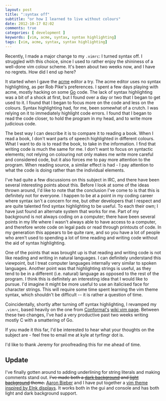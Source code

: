 ```yaml
---
layout: post
title: ":syntax off"
subtitle: "or how I learned to live without colours"
date: 2012-10-17 02:02
comments: true
categories: [ development ]
keywords: [vim, acme, syntax, syntax highlighting]
tags: [vim, acme, syntax, syntax highlighting]
---
```


Recently, I made a major change to my `.vimrc`: I turned syntax off. I
struggled with this choice, since I used to rather enjoy the shininess
of a well-done vim colour scheme. It's been about two weeks now, and I
have no regrets. How did I end up here?

It started when I gave the [acme](https://research.swtch.com/acme) editor
a try. The acme editor uses no syntax highlighting, as per Rob Pike's
preferences. I spent a few days playing with acme, mostly hacking on some
[Go](http://golang.org) code. The lack of syntax highlighting was a bit of
a shock at first, but I found over a day or two that I began to get used
to it. I found that I began to focus more on the code and less on the colours.
Syntax highlighting had, for me, been somewhat of a crutch. I was relying on
it to immediately highlight code errors. I found that I began to read the
code closer, to hold the program in my head, and to write more judicious
code.

The best way I can describe it is to compare it to reading a book. When I
read a book, I don't want parts of speech highlighted in different colours.
What I want to do is to read the book, to take in the information. I find
that writing code is much the same for me. I don't want to focus on syntactic
elements; not relying on colouring not only makes me write more careful and
considered code, but it also forces me to pay more attention to the program.
When reading source, a similar effect is had - I pay attention to what the
code is doing rather than the individual elements.

I've had quite a few discussions on this subject in IRC, and there have been
several interesting points about this. Before I look at some of the ideas
thrown around, I'd like to note that the conclusion I've come to is that
this is definitely not for everyone. I happen to be at a point in my coding
career where syntax isn't a concern for me, but other developers that I
respect and are quite talented find syntax highlighting to be useful.  To
each their own; I have just found an alternate system that works for me.
Part of my background is not always coding on a computer; there have been
several points in my life where I wasn't always able to have access to a
computer, and therefore wrote code on legal pads or read through printouts
of code. In my generation this appears to be quite rare, and so you have a
lot of people who aren't used to spending a lot of time reading and writing
code without the aid of syntax highlighting.

One of the points that was brought up is that reading and writing code is
not like reading and writing in natural languages. I can definitely understand
this viewpoint, but I treat computer languages internally very similar to
spoken languages. Another point was that highlighting strings is useful, as
they tend to be in a different (i.e. natural) language as opposed to the rest
of the program. I think this is definitely an interesting idea that I would
like to pursue. I'd imagine it might be more useful to use an italicised face 
for character strings. This will require some time spent learning the vim
theme syntax, which shouldn't be difficult -- it is rather a question of time.

Coincidentally, shortly after turning off syntax highlighting, I revamped my
`.vimrc`, based heavily on the one from [Conformal's](https://www.conformal.com)
[wiki vim page](https://opensource.conformal.com/wiki/vim). Between these two
changes, I've had a very productive past two weeks writing mostly C with a
smattering of Go.

If you made it this far, I'd be interested to hear what your thoughts on the
subject are - feel free to email me at kyle at tyrfingr dot is.

I'd like to thank Jeremy for proofreading this for me ahead of time.

## Update
I've finally gotten around to adding underlining for string literals and making
comments stand out. <strike>I've made both a 
[dark background](https://raw.github.com/kisom/dotconf/master/.vim/colors/kyle.vim)
and
[light background](https://raw.github.com/kisom/dotconf/master/.vim/colors/kyle_light.vim)
theme.</strike> [Aaron Bieber](http://qbit.io/) and I have put together a
[vim theme inspired by EInk displays](https://bitbucket.org/kisom/eink.vim).
It works both in the gui and console and has both light and dark background
support.
